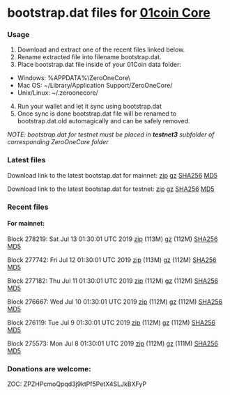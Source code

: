 # bootstrap.dat files for [01coin Core](https://01coin.io)

### Usage

1. Download and extract one of the recent files linked below.
2. Rename extracted file into filename bootstrap.dat.
3. Place bootstrap.dat file inside of your 01Coin data folder:
 - Windows: %APPDATA%\ZeroOneCore\
 - Mac OS: ~/Library/Application Support/ZeroOneCore/
 - Unix/Linux: ~/.zeroonecore/
4. Run your wallet and let it sync using bootstrap.dat
5. Once sync is done bootstrap.dat file will be renamed to bootstrap.dat.old automagically and can be safely removed.

_NOTE: bootstrap.dat for testnet must be placed in **testnet3** subfolder of corresponding ZeroOneCore folder_

### Latest files
Download link to the latest bootstap.dat for mainnet: [zip](https://files.01coin.io/mainnet/bootstrap.dat.zip) [gz](https://files.01coin.io/mainnet/bootstrap.dat.tar.gz) [SHA256](https://files.01coin.io/mainnet/sha256.txt) [MD5](https://files.01coin.io/mainnet/md5.txt)

Download link to the latest bootstap.dat for testnet: [zip](https://files.01coin.io/testnet/bootstrap.dat.zip) [gz](https://files.01coin.io/testnet/bootstrap.dat.tar.gz) [SHA256](https://files.01coin.io/testnet/sha256.txt) [MD5](https://files.01coin.io/testnet/md5.txt)

### Recent files

#### For mainnet:

Block 278219: Sat Jul 13 01:30:01 UTC 2019 [zip](https://files.01coin.io/mainnet/2019-07-13/bootstrap.dat.zip) (113M) [gz](https://files.01coin.io/mainnet/2019-07-13/bootstrap.dat.tar.gz) (112M) [SHA256](https://files.01coin.io/mainnet/2019-07-13/sha256.txt) [MD5](https://files.01coin.io/mainnet/2019-07-13/md5.txt)

Block 277742: Fri Jul 12 01:30:01 UTC 2019 [zip](https://files.01coin.io/mainnet/2019-07-12/bootstrap.dat.zip) (113M) [gz](https://files.01coin.io/mainnet/2019-07-12/bootstrap.dat.tar.gz) (112M) [SHA256](https://files.01coin.io/mainnet/2019-07-12/sha256.txt) [MD5](https://files.01coin.io/mainnet/2019-07-12/md5.txt)

Block 277182: Thu Jul 11 01:30:01 UTC 2019 [zip](https://files.01coin.io/mainnet/2019-07-11/bootstrap.dat.zip) (112M) [gz](https://files.01coin.io/mainnet/2019-07-11/bootstrap.dat.tar.gz) (112M) [SHA256](https://files.01coin.io/mainnet/2019-07-11/sha256.txt) [MD5](https://files.01coin.io/mainnet/2019-07-11/md5.txt)

Block 276667: Wed Jul 10 01:30:01 UTC 2019 [zip](https://files.01coin.io/mainnet/2019-07-10/bootstrap.dat.zip) (112M) [gz](https://files.01coin.io/mainnet/2019-07-10/bootstrap.dat.tar.gz) (112M) [SHA256](https://files.01coin.io/mainnet/2019-07-10/sha256.txt) [MD5](https://files.01coin.io/mainnet/2019-07-10/md5.txt)

Block 276119: Tue Jul  9 01:30:01 UTC 2019 [zip](https://files.01coin.io/mainnet/2019-07-09/bootstrap.dat.zip) (112M) [gz](https://files.01coin.io/mainnet/2019-07-09/bootstrap.dat.tar.gz) (112M) [SHA256](https://files.01coin.io/mainnet/2019-07-09/sha256.txt) [MD5](https://files.01coin.io/mainnet/2019-07-09/md5.txt)

Block 275573: Mon Jul  8 01:30:01 UTC 2019 [zip](https://files.01coin.io/mainnet/2019-07-08/bootstrap.dat.zip) (112M) [gz](https://files.01coin.io/mainnet/2019-07-08/bootstrap.dat.tar.gz) (111M) [SHA256](https://files.01coin.io/mainnet/2019-07-08/sha256.txt) [MD5](https://files.01coin.io/mainnet/2019-07-08/md5.txt)


### Donations are welcome:

ZOC: ZPZHPcmoQpqd3j9ktPf5PetX4SLJkBXFyP
